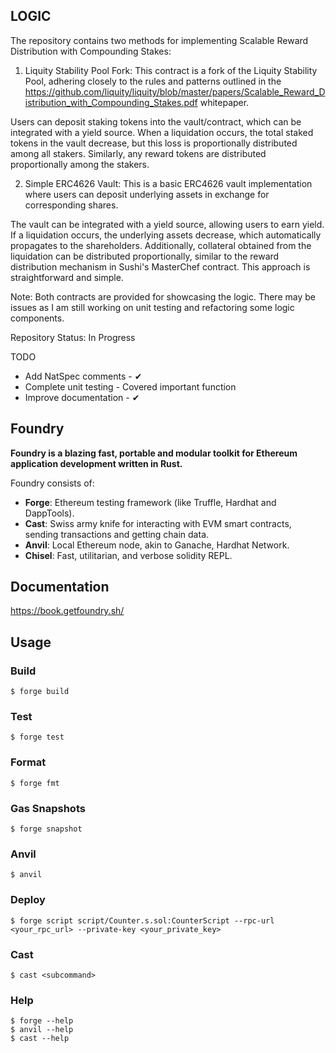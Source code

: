 ## LOGIC

The repository contains two methods for implementing Scalable Reward Distribution with Compounding Stakes:

1. Liquity Stability Pool Fork: This contract is a fork of the Liquity Stability Pool, adhering closely to the rules and patterns outlined in the https://github.com/liquity/liquity/blob/master/papers/Scalable_Reward_Distribution_with_Compounding_Stakes.pdf whitepaper.

Users can deposit staking tokens into the vault/contract, which can be integrated with a yield source. When a liquidation occurs, the total staked tokens in the vault decrease, but this loss is proportionally distributed among all stakers. Similarly, any reward tokens are distributed proportionally among the stakers.


2. Simple ERC4626 Vault: This is a basic ERC4626 vault implementation where users can deposit underlying assets in exchange for corresponding shares.

The vault can be integrated with a yield source, allowing users to earn yield. If a liquidation occurs, the underlying assets decrease, which automatically propagates to the shareholders. Additionally, collateral obtained from the liquidation can be distributed proportionally, similar to the reward distribution mechanism in Sushi's MasterChef contract. This approach is straightforward and simple.




Note: Both contracts are provided for showcasing the logic. There may be issues as I am still working on unit testing and refactoring some logic components.

Repository Status: In Progress

TODO

- Add NatSpec comments - ✔
- Complete unit testing - Covered important function 
- Improve documentation - ✔



## Foundry

**Foundry is a blazing fast, portable and modular toolkit for Ethereum application development written in Rust.**

Foundry consists of:

-   **Forge**: Ethereum testing framework (like Truffle, Hardhat and DappTools).
-   **Cast**: Swiss army knife for interacting with EVM smart contracts, sending transactions and getting chain data.
-   **Anvil**: Local Ethereum node, akin to Ganache, Hardhat Network.
-   **Chisel**: Fast, utilitarian, and verbose solidity REPL.

## Documentation

https://book.getfoundry.sh/

## Usage

### Build

```shell
$ forge build
```

### Test

```shell
$ forge test
```

### Format

```shell
$ forge fmt
```

### Gas Snapshots

```shell
$ forge snapshot
```

### Anvil

```shell
$ anvil
```

### Deploy

```shell
$ forge script script/Counter.s.sol:CounterScript --rpc-url <your_rpc_url> --private-key <your_private_key>
```

### Cast

```shell
$ cast <subcommand>
```

### Help

```shell
$ forge --help
$ anvil --help
$ cast --help
```
